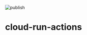 ![publish](https://github.com/femrtnz/cloud-run-github-action/workflows/publish/badge.svg)

# cloud-run-actions

